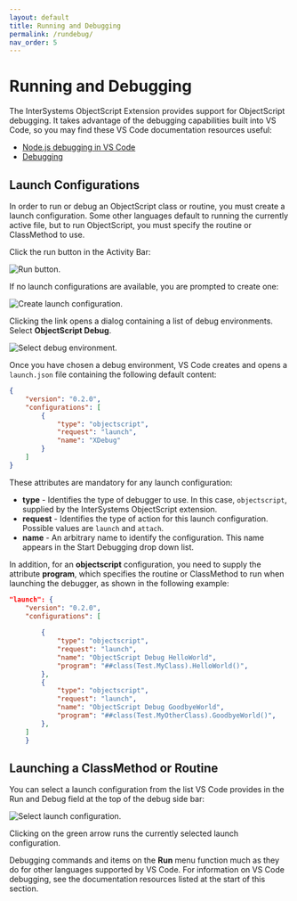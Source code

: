 ```yaml
---
layout: default
title: Running and Debugging
permalink: /rundebug/
nav_order: 5
---
```

# Running and Debugging

The InterSystems ObjectScript Extension provides support for ObjectScript debugging. It takes advantage of the debugging capabilities built into VS Code, so you may find these VS Code documentation resources useful:

- [Node.js debugging in VS Code](https://code.visualstudio.com/docs/editor/debugging)
- [Debugging](https://code.visualstudio.com/docs/editor/debugging)

## Launch Configurations

In order to run or debug an ObjectScript class or routine, you must create a launch configuration. Some other languages default to running the currently active file, but to run ObjectScript, you must specify the routine or ClassMethod to use.

Click the run button in the Activity Bar:

![Run button.](../assets/images/run.png "run button")

If no launch configurations are available, you are prompted to create one:

![Create launch configuration.](../assets/images/CreateLaunchConfig.png "create launch configuration")

Clicking the link opens a dialog containing a list of debug environments. Select **ObjectScript Debug**. 

![Select debug environment.](../assets/images/debug-environment.png "select debug environment")

Once you have chosen a debug environment, VS Code creates and opens a `launch.json` file containing the following default content:

```json
{
    "version": "0.2.0",
    "configurations": [
        {
            "type": "objectscript",
            "request": "launch",
            "name": "XDebug"
        }
    ]
}
```

These attributes are mandatory for any launch configuration:

- **type** - Identifies the type of debugger to use. In this case, `objectscript`, supplied by the InterSystems ObjectScript extension.
- **request** - Identifies the type of action for this launch configuration. Possible values are `launch` and `attach`.
- **name** - An arbitrary name to identify the configuration. This name appears in the Start Debugging drop down list.

In addition, for an **objectscript** configuration, you need to supply the attribute **program**, which specifies the routine or ClassMethod to run when launching the debugger, as shown in the following example:

```json
"launch": {
	"version": "0.2.0",
	"configurations": [
      
		{
			"type": "objectscript",
			"request": "launch",
			"name": "ObjectScript Debug HelloWorld",
			"program": "##class(Test.MyClass).HelloWorld()",
		},
		{
			"type": "objectscript",
			"request": "launch",
			"name": "ObjectScript Debug GoodbyeWorld",
			"program": "##class(Test.MyOtherClass).GoodbyeWorld()",
		},
	]
	}
```

## Launching a ClassMethod or Routine

You can select a launch configuration from the list VS Code provides in the Run and Debug field at the top of the debug side bar:

![Select launch configuration.](../assets/images/select-config.png "select launch configuration")

Clicking on the green arrow runs the currently selected launch configuration.

Debugging commands and items on the **Run** menu function much as they do for other languages supported by VS Code. For information on VS Code debugging, see the documentation resources listed at the start of this section. 